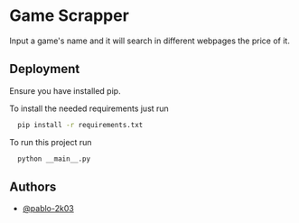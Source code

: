 
# Game Scrapper

Input a game's name and it will search in different webpages the price of it.


## Deployment

Ensure you have installed pip.

To install the needed requirements just run 

```bash
  pip install -r requirements.txt
```
To run this project run

```bash
  python __main__.py
```


## Authors

- [@pablo-2k03](https://www.github.com/pablo-2k03)

